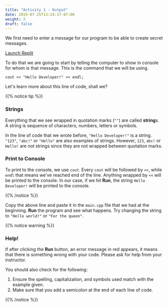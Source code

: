 ```yaml
---
title: "Activity 1 - Output"
date: 2019-07-25T13:24:17-07:00
weight: 2
draft: false
---
```


We first need to enter a message for our program to be able to create secret messages.

<a class="my-2 mx-4 btn btn-info" href="https://replit.com/@nuevofoundation/activity-1-english" target="_blank">Launch Replit</a>

To do that we are going to start by telling the computer to show in console for whom is that message. This is the command that we will be using.

```
cout << "Hello Developer!" << endl;
```

Let's learn more about this line of code, shall we?

{{% notice tip %}}

### Strings

Everything that we see wrapped in quotation marks (`""`) are called **string**s. A string is sequence of characters, numbers, letters or symbols.

In the line of code that we wrote before, `"Hello Developer!"` is a string. `"123"`, `"abc!"` or `"Hello"` are also examples of strings. However, `123`, `abc!` or `Hello!` are not strings since they are not wrapped between quotation marks.

### Print to Console

To print to the console, we use `cout`. Every `cout` will be followed by `<<`, while `endl` that means we've reached end of the line. Anything wrapped by `<<` will be printed to the console. In our case, if we hit **Run**, the string `Hello Developer!` will be printed to the console.

{{% /notice %}}

Copy the above line and paste it in the `main.cpp` file that we had at the beginning. **Run** the program and see what happens. Try changing the string to `"Hello world!"` or `"For the queen"`.

{{% notice warning %}}

### Help! 

If after clicking the **Run** button, an error message in red appears, it means that there is something wrong with your code. Please ask for help from your instructor.

You should also check for the following:
1. Ensure the spelling, capitalization, and symbols used match with the example given.
2. Make sure that you add a semicolon at the end of each line of code. 

{{% /notice %}}
